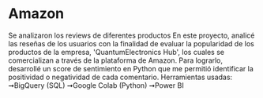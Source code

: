 # Amazon
Se analizaron los reviews de diferentes productos
En este proyecto, analicé las reseñas de los usuarios con la finalidad de evaluar la popularidad de los productos de la empresa, 'QuantumElectronics Hub', los cuales se comercializan a través de la plataforma de Amazon. Para lograrlo, desarrollé un score de sentimiento en Python que me permitió identificar la positividad o negatividad de cada comentario.
Herramientas usadas: 
➞BigQuery (SQL)
➞Google Colab (Python)
➞Power BI
